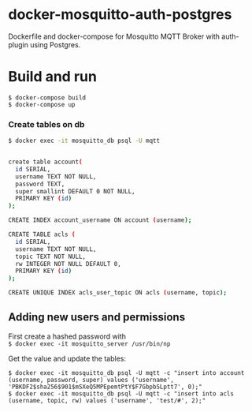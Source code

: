 docker-mosquitto-auth-postgres
================

Dockerfile and docker-compose for Mosquitto MQTT Broker with auth-plugin using Postgres.

# Build and run

    $ docker-compose build
    $ docker-compose up
### Create tables on db

```bash
$ docker exec -it mosquitto_db psql -U mqtt     


create table account(
  id SERIAL,
  username TEXT NOT NULL,
  password TEXT,
  super smallint DEFAULT 0 NOT NULL,
  PRIMARY KEY (id)
);

CREATE INDEX account_username ON account (username);

CREATE TABLE acls (
  id SERIAL,
  username TEXT NOT NULL,
  topic TEXT NOT NULL,
  rw INTEGER NOT NULL DEFAULT 0,
  PRIMARY KEY (id)
);

CREATE UNIQUE INDEX acls_user_topic ON acls (username, topic);
```

## Adding new users and permissions

First create a hashed password with  
``` $ docker exec -it mosquitto_server /usr/bin/np ```  

Get the value and update the tables:  

```
$ docker exec -it mosquitto_db psql -U mqtt -c "insert into account (username, password, super) values ('username', 'PBKDF2$sha256$901$mSXeQ5MPEpemtPtY$F7GbpbSLptt7', 0);"
$ docker exec -it mosquitto_db psql -U mqtt -c "insert into acls (username, topic, rw) values ('username', 'test/#', 2);"
```
